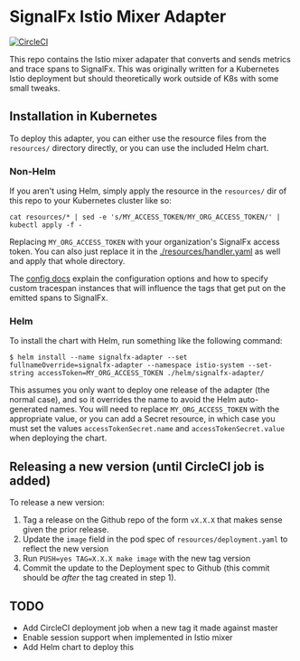 # SignalFx Istio Mixer Adapter

[![CircleCI](https://circleci.com/gh/signalfx/signalfx-istio-adapter.svg?style=shield)](https://circleci.com/gh/signalfx/signalfx-istio-adapter)

This repo contains the Istio mixer adapater that converts and sends metrics and
trace spans to SignalFx.  This was originally written for a Kubernetes Istio
deployment but should theoretically work outside of K8s with some small tweaks.

## Installation in Kubernetes

To deploy this adapter, you can either use the resource files from the
`resources/` directory directly, or you can use the included Helm chart.

### Non-Helm
If you aren't using Helm, simply apply the resource in the `resources/` dir of
this repo to your Kubernetes cluster like so:

`cat resources/* | sed -e 's/MY_ACCESS_TOKEN/MY_ORG_ACCESS_TOKEN/' | kubectl apply -f -`

Replacing `MY_ORG_ACCESS_TOKEN` with your organization's SignalFx access
token.  You can also just replace it in the [./resources/handler.yaml](./resources/handler.yaml)
as well and apply that whole directory.

The [config docs](./signalfx/config/signalfx.config.pb.html) explain the
configuration options and how to specify custom tracespan instances that will
influence the tags that get put on the emitted spans to SignalFx.

### Helm

To install the chart with Helm, run something like the following command:

`$ helm install --name signalfx-adapter --set fullnameOverride=signalfx-adapter --namespace istio-system --set-string accessToken=MY_ORG_ACCESS_TOKEN ./helm/signalfx-adapter/`

This assumes you only want to deploy one release of the adapter (the normal
case), and so it overrides the name to avoid the Helm auto-generated names.
You will need to replace `MY_ORG_ACCESS_TOKEN` with the appropriate value, or
you can add a Secret resource, in which case you must set the values
`accessTokenSecret.name` and `accessTokenSecret.value` when deploying the
chart.

## Releasing a new version (until CircleCI job is added)

To release a new version:

1. Tag a release on the Github repo of the form `vX.X.X` that makes sense given the prior release.
2. Update the `image` field in the pod spec of `resources/deployment.yaml` to reflect the new version
3. Run `PUSH=yes TAG=X.X.X make image` with the new tag version
4. Commit the update to the Deployment spec to Github (this commit should be *after* the tag created in step 1).

## TODO

 - Add CircleCI deployment job when a new tag it made against master
 - Enable session support when implemented in Istio mixer
 - Add Helm chart to deploy this
